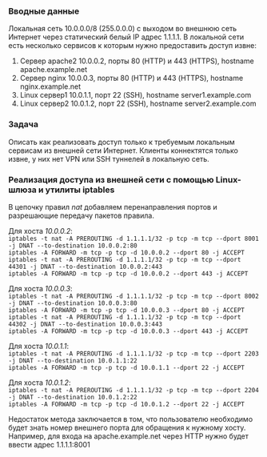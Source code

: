 ### Вводные данные
Локальная сеть 10.0.0.0/8 (255.0.0.0) с выходом во внешнюю сеть Интернет через
статический белый IP адрес 1.1.1.1.
В локальной сети есть несколько сервисов к которым нужно предоставить доступ извне:
1. Сервер apache2 10.0.0.2, порты 80 (HTTP) и 443 (HTTPS), hostname
apache.example.net  
2. Сервер nginx 10.0.0.3, порты 80 (HTTP) и 443 (HTTPS), hostname nginx.example.net  
3. Linux сервер1 10.0.1.1, порт 22 (SSH), hostname server1.example.com  
4. Linux сервер2 10.0.1.2, порт 22 (SSH), hostname server2.example.com  

### Задача
Описать как реализовать доступ только к требуемым локальным сервисам из внешней
сети Интернет. Клиенты коннектятся только извне, у них нет VPN или SSH туннелей в
локальную сеть.

### Реализация доступа из внешней сети с помощью Linux-шлюза и утилиты iptables
В цепочку правил *nat* добавляем перенаправления портов и разрешающие передачу пакетов правила.

Для хоста *10.0.0.2*:  
`iptables -t nat -A PREROUTING -d 1.1.1.1/32 -p tcp -m tcp --dport 8001 -j DNAT --to-destination 10.0.0.2:80`  
`iptables -A FORWARD -m tcp -p tcp -d 10.0.0.2 --dport 80 -j ACCEPT`  
`iptables -t nat -A PREROUTING -d 1.1.1.1/32 -p tcp -m tcp --dport 44301 -j DNAT --to-destination 10.0.0.2:443`  
`iptables -A FORWARD -m tcp -p tcp -d 10.0.0.2 --dport 443 -j ACCEPT`  

Для хоста *10.0.0.3*:  
`iptables -t nat -A PREROUTING -d 1.1.1.1/32 -p tcp -m tcp --dport 8002 -j DNAT --to-destination 10.0.0.3:80`  
`iptables -A FORWARD -m tcp -p tcp -d 10.0.0.3 --dport 80 -j ACCEPT`  
`iptables -t nat -A PREROUTING -d 1.1.1.1/32 -p tcp -m tcp --dport 44302 -j DNAT --to-destination 10.0.0.3:443`  
`iptables -A FORWARD -m tcp -p tcp -d 10.0.0.3 --dport 443 -j ACCEPT`  

Для хоста *10.0.1.1*:  
`iptables -t nat -A PREROUTING -d 1.1.1.1/32 -p tcp -m tcp --dport 2203 -j DNAT --to-destination 10.0.1.1:22`  
`iptables -A FORWARD -m tcp -p tcp -d 10.0.1.1 --dport 22 -j ACCEPT`  

Для хоста *10.0.1.2*:  
`iptables -t nat -A PREROUTING -d 1.1.1.1/32 -p tcp -m tcp --dport 2204 -j DNAT --to-destination 10.0.1.2:22`  
`iptables -A FORWARD -m tcp -p tcp -d 10.0.1.2 --dport 22 -j ACCEPT`  

Недостаток метода заключается в том, что пользователю необходимо будет знать номер внешнего порта для обращения к нужному хосту. Например, для входа на apache.example.net через HTTP нужно будет ввести адрес 1.1.1.1:8001
